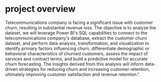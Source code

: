 # project overview
 Telecommunications company is facing a significant issue with customer churn, resulting in substantial revenue loss. The objective is to analyze the dataset, 
 we will leverage Power BI's SQL capabilities to connect to the telecommunications company's database, extract the customer churn dataset, and perform data analysis, transformation, and visualization to identify primary factors influencing churn, differentiate demographic or behavioral characteristics of churned customers, assess the impact of services and contract terms, and build a predictive model for accurate churn forecasting. The insights derived from this analysis will inform data-driven strategies for reducing churn and increasing customer retention, ultimately improving customer satisfaction and revenue retention.".

